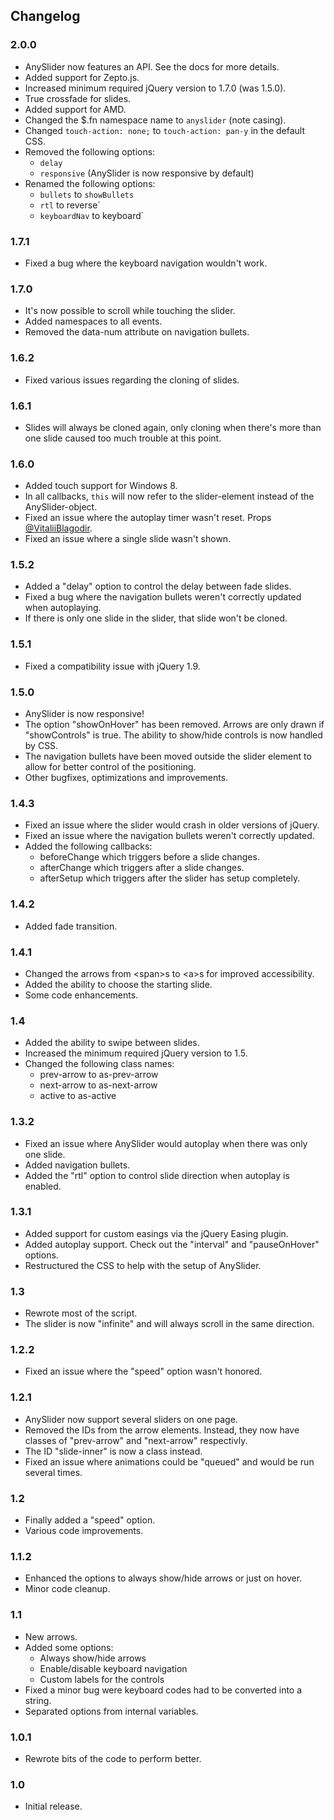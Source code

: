 ## Changelog
### 2.0.0
* AnySlider now features an API. See the docs for more details.
* Added support for Zepto.js.
* Increased minimum required jQuery version to 1.7.0 (was 1.5.0).
* True crossfade for slides.
* Added support for AMD.
* Changed the $.fn namespace name to `anyslider` (note casing).
* Changed `touch-action: none;` to `touch-action: pan-y` in the default CSS.
* Removed the following options:
    * `delay`
    * `responsive` (AnySlider is now responsive by default)
* Renamed the following options:
    * `bullets` to `showBullets`
    * `rtl` to reverse`
    * `keyboardNav` to keyboard`

### 1.7.1
* Fixed a bug where the keyboard navigation wouldn't work.

### 1.7.0
* It's now possible to scroll while touching the slider.
* Added namespaces to all events.
* Removed the data-num attribute on navigation bullets.

### 1.6.2
* Fixed various issues regarding the cloning of slides.

### 1.6.1
* Slides will always be cloned again, only cloning when there's more than one slide caused too much trouble at this point.

### 1.6.0
* Added touch support for Windows 8.
* In all callbacks, `this` will now refer to the slider-element instead of the AnySlider-object.
* Fixed an issue where the autoplay timer wasn't reset. Props [@VitaliiBlagodir](https://github.com/VitaliiBlagodir).
* Fixed an issue where a single slide wasn't shown.

### 1.5.2
* Added a "delay" option to control the delay between fade slides.
* Fixed a bug where the navigation bullets weren't correctly updated when autoplaying.
* If there is only one slide in the slider, that slide won't be cloned.

### 1.5.1
* Fixed a compatibility issue with jQuery 1.9.

### 1.5.0
* AnySlider is now responsive!
* The option "showOnHover" has been removed. Arrows are only drawn if "showControls" is true. The ability to show/hide controls is now handled by CSS.
* The navigation bullets have been moved outside the slider element to allow for better control of the positioning.
* Other bugfixes, optimizations and improvements.

### 1.4.3
* Fixed an issue where the slider would crash in older versions of jQuery.
* Fixed an issue where the navigation bullets weren't correctly updated.
* Added the following callbacks:
    * beforeChange which triggers before a slide changes.
    * afterChange which triggers after a slide changes.
    * afterSetup which triggers after the slider has setup completely.

### 1.4.2
* Added fade transition.

### 1.4.1
* Changed the arrows from &lt;span&gt;s to &lt;a&gt;s for improved accessibility.
* Added the ability to choose the starting slide.
* Some code enhancements.

### 1.4
* Added the ability to swipe between slides.
* Increased the minimum required jQuery version to 1.5.
* Changed the following class names:
    * prev-arrow to as-prev-arrow
    * next-arrow to as-next-arrow
    * active to as-active

### 1.3.2
* Fixed an issue where AnySlider would autoplay when there was only one slide.
* Added navigation bullets.
* Added the "rtl" option to control slide direction when autoplay is enabled.

### 1.3.1
* Added support for custom easings via the jQuery Easing plugin.
* Added autoplay support. Check out the "interval" and "pauseOnHover" options.
* Restructured the CSS to help with the setup of AnySlider.

### 1.3
* Rewrote most of the script.
* The slider is now "infinite" and will always scroll in the same direction.

### 1.2.2
* Fixed an issue where the "speed" option wasn't honored.

### 1.2.1
* AnySlider now support several sliders on one page.
* Removed the IDs from the arrow elements. Instead, they now have classes of "prev-arrow" and "next-arrow" respectivly.
* The ID "slide-inner" is now a class instead.
* Fixed an issue where animations could be "queued" and would be run several times.

### 1.2
* Finally added a "speed" option.
* Various code improvements.

### 1.1.2
* Enhanced the options to always show/hide arrows or just on hover.
* Minor code cleanup.

### 1.1
* New arrows.
* Added some options:
    * Always show/hide arrows
    * Enable/disable keyboard navigation
    * Custom labels for the controls
* Fixed a minor bug were keyboard codes had to be converted into a string.
* Separated options from internal variables.

### 1.0.1
* Rewrote bits of the code to perform better.

### 1.0
* Initial release.
